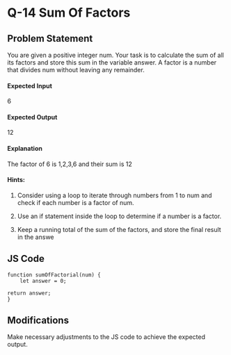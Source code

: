 # Q-14 Sum Of Factors

## Problem Statement
You are given a positive integer num. Your task is to calculate the sum of all its factors and store this sum in the variable answer. A factor is a number that divides num without leaving any remainder.

#### Expected Input
6
#### Expected Output
12
#### Explanation
The factor of 6 is 1,2,3,6 and their sum is 12


#### Hints:
1. Consider using a loop to iterate through numbers from 1 to num and check if each number is a factor of num.

2. Use an if statement inside the loop to determine if a number is a factor.

3. Keep a running total of the sum of the factors, and store the final result in the answe

## JS Code
```
function sumOfFactorial(num) {
    let answer = 0;

return answer;
}

```
## Modifications
Make necessary adjustments to the JS code to achieve the expected output.
